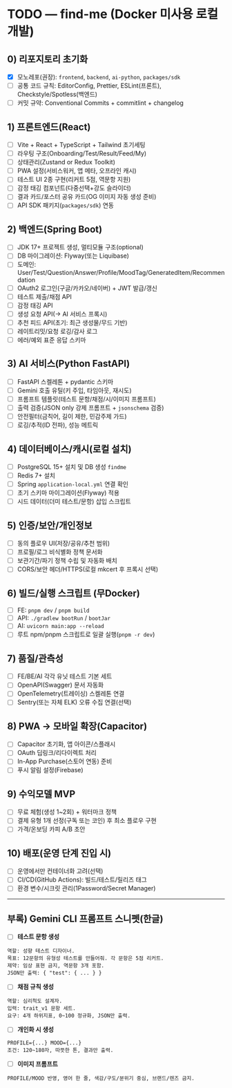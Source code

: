 # TODO — find-me (Docker 미사용 로컬 개발)

## 0) 리포지토리 초기화

* [x] 모노레포(권장): `frontend`, `backend`, `ai-python`, `packages/sdk`
* [ ] 공통 코드 규칙: EditorConfig, Prettier, ESLint(프론트), Checkstyle/Spotless(백엔드)
* [ ] 커밋 규약: Conventional Commits + commitlint + changelog

## 1) 프론트엔드(React)

* [ ] Vite + React + TypeScript + Tailwind 초기세팅
* [ ] 라우팅 구조(Onboarding/Test/Result/Feed/My)
* [ ] 상태관리(Zustand or Redux Toolkit)
* [ ] PWA 설정(서비스워커, 앱 메타, 오프라인 캐시)
* [ ] 테스트 UI 2종 구현(리커트 5점, 역문항 지원)
* [ ] 감정 태깅 컴포넌트(다중선택+강도 슬라이더)
* [ ] 결과 카드/포스터 공유 카드(OG 이미지 자동 생성 준비)
* [ ] API SDK 패키지(`packages/sdk`) 연동

## 2) 백엔드(Spring Boot)

* [ ] JDK 17+ 프로젝트 생성, 멀티모듈 구조(optional)
* [ ] DB 마이그레이션: Flyway(또는 Liquibase)
* [ ] 도메인: User/Test/Question/Answer/Profile/MoodTag/GeneratedItem/Recommendation
* [ ] OAuth2 로그인(구글/카카오/네이버) + JWT 발급/갱신
* [ ] 테스트 제출/채점 API
* [ ] 감정 태깅 API
* [ ] 생성 요청 API(→ AI 서비스 프록시)
* [ ] 추천 피드 API(초기: 최근 생성물/무드 기반)
* [ ] 레이트리밋/요청 로깅/감사 로그
* [ ] 에러/예외 표준 응답 스키마

## 3) AI 서비스(Python FastAPI)

* [ ] FastAPI 스켈레톤 + pydantic 스키마
* [ ] Gemini 호출 유틸(키 주입, 타임아웃, 재시도)
* [ ] 프롬프트 템플릿(테스트 문항/채점/시/이미지 프롬프트)
* [ ] 출력 검증(JSON only 강제 프롬프트 + `jsonschema` 검증)
* [ ] 안전필터(금칙어, 길이 제한, 민감주제 가드)
* [ ] 로깅/추적(ID 전파), 성능 메트릭

## 4) 데이터베이스/캐시(로컬 설치)

* [ ] PostgreSQL 15+ 설치 및 DB 생성 `findme`
* [ ] Redis 7+ 설치
* [ ] Spring `application-local.yml` 연결 확인
* [ ] 초기 스키마 마이그레이션(Flyway) 적용
* [ ] 시드 데이터(더미 테스트/문항) 삽입 스크립트

## 5) 인증/보안/개인정보

* [ ] 동의 플로우 UI(저장/공유/추천 범위)
* [ ] 프로필/로그 비식별화 정책 문서화
* [ ] 보관기간/파기 정책 수립 및 자동화 배치
* [ ] CORS/보안 헤더/HTTPS(로컬 mkcert 후 프록시 선택)

## 6) 빌드/실행 스크립트 (무Docker)

* [ ] FE: `pnpm dev` / `pnpm build`
* [ ] API: `./gradlew bootRun` / `bootJar`
* [ ] AI: `uvicorn main:app --reload`
* [ ] 루트 npm/pnpm 스크립트로 일괄 실행(`pnpm -r dev`)

## 7) 품질/관측성

* [ ] FE/BE/AI 각각 유닛 테스트 기본 세트
* [ ] OpenAPI(Swagger) 문서 자동화
* [ ] OpenTelemetry(트레이싱) 스켈레톤 연결
* [ ] Sentry(또는 자체 ELK) 오류 수집 연결(선택)

## 8) PWA → 모바일 확장(Capacitor)

* [ ] Capacitor 초기화, 앱 아이콘/스플래시
* [ ] OAuth 딥링크/리다이렉트 처리
* [ ] In-App Purchase(스토어 연동) 준비
* [ ] 푸시 알림 설정(Firebase)

## 9) 수익모델 MVP

* [ ] 무료 체험(생성 1\~2회) + 워터마크 정책
* [ ] 결제 유형 1개 선정(구독 또는 코인) 후 최소 플로우 구현
* [ ] 가격/온보딩 카피 A/B 초안

## 10) 배포(운영 단계 진입 시)

* [ ] 운영에서만 컨테이너화 고려(선택)
* [ ] CI/CD(GitHub Actions): 빌드/테스트/릴리즈 태그
* [ ] 환경 변수/시크릿 관리(1Password/Secret Manager)

---

## 부록) Gemini CLI 프롬프트 스니펫(한글)

* [ ] **테스트 문항 생성**

```
역할: 성향 테스트 디자이너.
목표: 12문항의 유형성 테스트를 만들어줘. 각 문항은 5점 리커트.
제약: 임상 표현 금지, 역문항 3개 포함.
JSON만 출력: { "test": { ... } }
```

* [ ] **채점 규칙 생성**

```
역할: 심리척도 설계자.
입력: trait_v1 문항 세트.
요구: 4개 하위지표, 0~100 정규화, JSON만 출력.
```

* [ ] **개인화 시 생성**

```
PROFILE={...} MOOD={...}
조건: 120~180자, 따뜻한 톤, 결과만 출력.
```

* [ ] **이미지 프롬프트**

```
PROFILE/MOOD 반영, 영어 한 줄, 색감/구도/분위기 중심, 브랜드/렌즈 금지.
```
